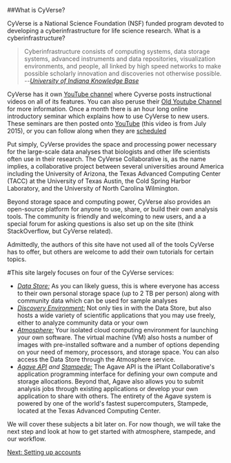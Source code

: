 ##What is CyVerse?

CyVerse is a National Science Foundation (NSF) funded program devoted to developing a cyberinfrastructure for life science research. 
What is a cyberinfrastructure?

>Cyberinfrastructure consists of computing systems, data storage systems, advanced instruments and data repositories, visualization environments, and people, 
>all linked by high speed networks to make possible scholarly innovation and discoveries
>not otherwise possible.
>--<cite>[University of Indiana Knowledge Base](https://kb.iu.edu/d/auhf)</cite>

CyVerse has it own [YouTube channel](https://www.youtube.com/channel/UC-gvdjTz9rq6RovZ57LoDDA) where Cyverse posts instructional videos on all of its features. You can also peruse their [Old Youtube Channel](https://www.youtube.com/user/iPlantCollaborative) for more information.  Once a month there is an hour long online introductory seminar which explains how to use CyVerse to new users. These seminars are then posted onto [YouTube](https://www.youtube.com/watch?v=9s5YY2-Mb5E) (this video is from July 2015), or you can follow along when they are [scheduled](http://www.iplantcollaborative.org/blog/events) 

Put simply, CyVerse provides the space and processing power necessary for the large-scale data analyses that biologists and other life scientists often use in their research.
The CyVerse Collaborative is, as the name implies, a collaborative project between several universities around America including the University of Arizona, 
the Texas Advanced Computing Center (TACC) at the University of Texas Austin, 
the Cold Spring Harbor Laboratory, and the University of North Carolina Wilmington. 

Beyond storage space and computing power, CyVerse also provides an open-source platform for anyone to use, share, or build their own analysis tools. The community is friendly and welcoming to new users, and a
a special forum for asking questions is also set up on the site (think StackOverflow, but CyVerse related).

Admittedly, the authors of this site have not used all of the tools CyVerse has to offer, but others are welcome to add their own tutorials for certain topics.

#This site largely focuses on four of the CyVerse services:
*	_[Data Store:](http://www.iplantcollaborative.org/ci/data-store)_ As you can likely guess, this is where everyone has access to their own personal storage space (up to 2 TB per person) along with
community data which can be used for sample analyses 
*	_[Discovery Environment:](http://www.iplantcollaborative.org/ci/discovery-environment)_ Not only ties in with the Data Store, but also hosts a wide variety of scientific applications that you may use freely, either
to analyze community data or your own
*	_[Atmosphere:](http://www.iplantcollaborative.org/ci/atmosphere)_ Your isolated cloud computing environment for launching your own software. The virtual machine (VM) also hosts a number of images with pre-installed
software and a number of options depending on your need of memory, processors, and storage space. You can also access the Data Store through the Atmosphere service.
*	_[Agave API](http://agaveapi.co/) and [Stampede:](https://portal.tacc.utexas.edu/user-guides/stampede)_ The Agave API is the iPlant Collaborative's application programming interface for defining your own compute and
storage allocations. Beyond that, Agave also allows you to submit analysis jobs through existing applications or develop your own application to share with others. The entirety of the Agave system is powered by one of the world's
fastest supercomputers, Stampede, located at the Texas Advanced Computing Center.

We will cover these subjects a bit later on. For now though, we will take the next step and look at how to get started with atmosphere, stampede, and our workflow.

[Next: Setting up accounts](Account-setup.md)
